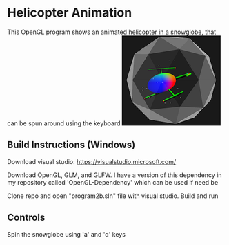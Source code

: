 Helicopter Animation
===================

This OpenGL program shows an animated helicopter in a snowglobe, that can be spun around using the keyboard
![](screenshots/heli.PNG)

Build Instructions (Windows)
------------

Download visual studio: https://visualstudio.microsoft.com/

Download OpenGL, GLM, and GLFW. I have a version of this dependency in my repository called 'OpenGL-Dependency' which can be used if need be

Clone repo and open "program2b.sln" file with visual studio. Build and run

Controls
--------

Spin the snowglobe using 'a' and 'd' keys
